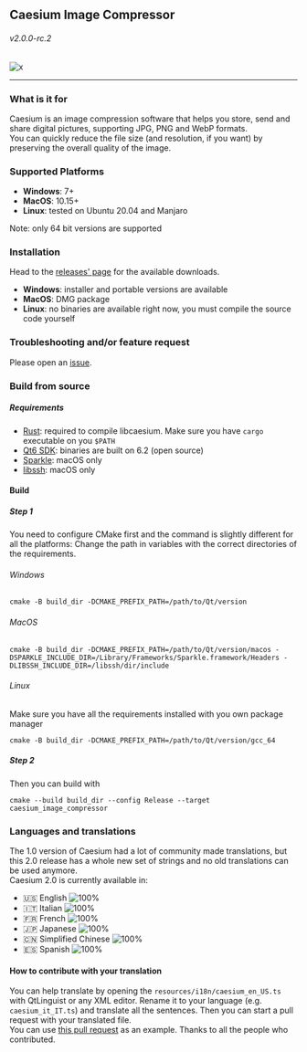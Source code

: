 ## Caesium Image Compressor

###### v2.0.0-rc.2

![x](https://user-images.githubusercontent.com/12133996/141089441-b7589314-3a5d-48ff-8854-c3d32bd8dd5e.PNG)

----------
### What is it for
Caesium is an image compression software that helps you store, send and share digital pictures, supporting JPG, PNG and WebP formats.  
You can quickly reduce the file size (and resolution, if you want) by preserving the overall quality of the image.

### Supported Platforms
- **Windows**: 7+
- **MacOS**: 10.15+
- **Linux**: tested on Ubuntu 20.04 and Manjaro

Note: only 64 bit versions are supported

### Installation
Head to the [releases' page](https://github.com/Lymphatus/caesium-image-compressor/releases) for the available downloads.
- **Windows**: installer and portable versions are available
- **MacOS**: DMG package
- **Linux**: no binaries are available right now, you must compile the source code yourself

### Troubleshooting and/or feature request
Please open an [issue](https://github.com/Lymphatus/caesium-image-compressor/issues).

### Build from source
##### Requirements
- [Rust](https://www.rust-lang.org/it/tools/install): required to compile libcaesium. Make sure you have `cargo` executable on you `$PATH`
- [Qt6 SDK](https://www.qt.io/download/): binaries are built on 6.2 (open source)
- [Sparkle](https://sparkle-project.org/): macOS only
- [libssh](https://www.libssh.org/): macOS only

#### Build
##### Step 1
You need to configure CMake first and the command is slightly different for all the platforms:
Change the path in variables with the correct directories of the requirements.
###### Windows
```
cmake -B build_dir -DCMAKE_PREFIX_PATH=/path/to/Qt/version
```
###### MacOS
```
cmake -B build_dir -DCMAKE_PREFIX_PATH=/path/to/Qt/version/macos -DSPARKLE_INCLUDE_DIR=/Library/Frameworks/Sparkle.framework/Headers -DLIBSSH_INCLUDE_DIR=/libssh/dir/include
```
###### Linux
Make sure you have all the requirements installed with you own package manager
```
cmake -B build_dir -DCMAKE_PREFIX_PATH=/path/to/Qt/version/gcc_64
```
##### Step 2
Then you can build with
```
cmake --build build_dir --config Release --target caesium_image_compressor
```

### Languages and translations
The 1.0 version of Caesium had a lot of community made translations, but this 2.0 release has a whole new set of strings and no old translations can be used anymore.   
Caesium 2.0 is currently available in:
- 🇺🇸 English ![100%](https://progress-bar.dev/100)
- 🇮🇹 Italian ![100%](https://progress-bar.dev/100)
- 🇫🇷 French ![100%](https://progress-bar.dev/100)
- 🇯🇵 Japanese ![100%](https://progress-bar.dev/100)
- 🇨🇳 Simplified Chinese ![100%](https://progress-bar.dev/100)
- 🇪🇸 Spanish ![100%](https://progress-bar.dev/100)

#### How to contribute with your translation
You can help translate by opening the `resources/i18n/caesium_en_US.ts` with QtLinguist or any XML editor. Rename it to your language (e.g. `caesium_it_IT.ts`) and translate all the sentences. Then you can start a pull request with your translated file.  
You can use [this pull request](https://github.com/Lymphatus/caesium-image-compressor/pull/106) as an example.
Thanks to all the people who contributed.
